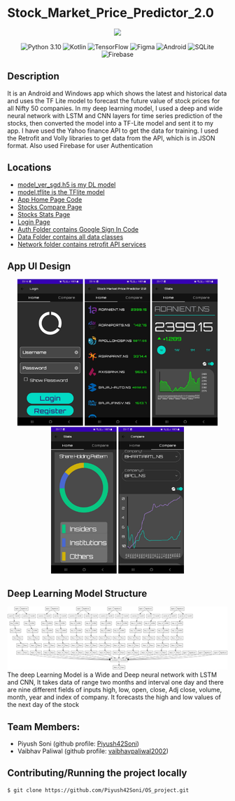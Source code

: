 # Stock_Market_Price_Predictor_2.0
<div align="center">
<img src="https://th.bing.com/th/id/OIG.KaoRXthw6k2vgT_RVFgi?w=173&h=173&c=6&pcl=1b1a19&r=0&o=5&dpr=1.1&pid=ImgGn" width=250 style="border-radius:50"/>
  
  ![Python 3.10](https://img.shields.io/badge/Python-287595.svg?style=for-the-badge&logo=Python&logoColor=white)
  ![Kotlin](https://img.shields.io/badge/kotlin-%237F52FF.svg?style=for-the-badge&logo=kotlin&logoColor=white)
  ![TensorFlow](https://img.shields.io/badge/TensorFlow-%23FF6F00.svg?style=for-the-badge&logo=TensorFlow&logoColor=white)
  ![Figma](https://img.shields.io/badge/figma-%23F24E1E.svg?style=for-the-badge&logo=figma&logoColor=white)
  ![Android](https://img.shields.io/badge/Android-37F52FF.svg?style=for-the-badge&logo=Android&logoColor=white)
  ![SQLite](https://img.shields.io/badge/SQLite-293764.svg?style=for-the-badge&logo=SQLite&logoColor=white)
  ![Firebase](https://img.shields.io/badge/Firebase-972.svg?style=for-the-badge&logo=Firebase&logoColor=white)
</div>

## Description
It is an Android and Windows app which shows the latest and historical data and uses the TF Lite model to forecast the future value of stock prices for all Nifty 50 companies. In my deep learning model, I used a deep and wide neural network with LSTM and CNN layers for time series prediction of the stocks, then converted the model into a TF-Lite model and sent it to my app. I have used the Yahoo finance API to get the data for training. I used the Retrofit and Volly libraries to get data from the API, which is in JSON format. Also used Firebase for user Authentication

## Locations
- [model_ver_sgd.h5 is my DL model](https://github.com/Piyush42Soni/Stock_Market_Share_Price_Predictor_App/blob/master/SharePricePredictor.ipynb)
- [model.tflite is the TFlite model](https://github.com/Piyush42Soni/Stock_Market_Price_Predictor_2.0/blob/master/app/src/main/ml/model.tflite)
- [App Home Page Code](https://github.com/Piyush42Soni/Stock_Market_Price_Predictor_2.0/blob/master/app/src/main/java/com/example/stockmarketpricepredictor20/HomePage.kt)
- [Stocks Compare Page](https://github.com/Piyush42Soni/Stock_Market_Price_Predictor_2.0/blob/master/app/src/main/java/com/example/stockmarketpricepredictor20/ComparePage.kt)
- [Stocks Stats Page](https://github.com/Piyush42Soni/Stock_Market_Price_Predictor_2.0/blob/master/app/src/main/java/com/example/stockmarketpricepredictor20/StatsPage.kt)
- [Login Page](https://github.com/Piyush42Soni/Stock_Market_Price_Predictor_2.0/blob/master/app/src/main/java/com/example/stockmarketpricepredictor20/LoginPage.kt)
- [Auth Folder contains Google Sign In Code](https://github.com/Piyush42Soni/Stock_Market_Price_Predictor_2.0/tree/master/app/src/main/java/com/example/stockmarketpricepredictor20/auth)
- [Data Folder contains all data classes](https://github.com/Piyush42Soni/Stock_Market_Price_Predictor_2.0/tree/master/app/src/main/java/com/example/stockmarketpricepredictor20/data)
- [Network folder contains retrofit API services](https://github.com/Piyush42Soni/Stock_Market_Price_Predictor_2.0/tree/master/app/src/main/java/com/example/stockmarketpricepredictor20/network)

## App UI Design

<div align="center"> 
 <img src="https://github.com/Piyush42Soni/Stock_Market_Price_Predictor_2.0/blob/master/images_for_readme/u1.jpeg" width=150 />
 <img src="https://github.com/Piyush42Soni/Stock_Market_Price_Predictor_2.0/blob/master/images_for_readme/u2.jpeg" width=150 />
  <img src="https://github.com/Piyush42Soni/Stock_Market_Price_Predictor_2.0/blob/master/images_for_readme/u3.jpeg" width=150 />
 <img src="https://github.com/Piyush42Soni/Stock_Market_Price_Predictor_2.0/blob/master/images_for_readme/u4.jpeg" width=150 />
  <img src="https://github.com/Piyush42Soni/Stock_Market_Price_Predictor_2.0/blob/master/images_for_readme/u5.jpeg" width=150 />
</div>

## Deep Learning Model Structure

<div align="center"> 
 <img src="https://github.com/Piyush42Soni/Stock_Market_Price_Predictor_2.0/blob/master/images_for_readme/dl_model.png" width=600 />
</div>
The deep Learning Model is a Wide and Deep neural network with LSTM and CNN, It takes data of range two months and interval one day and there are nine different fields of inputs high, low, open, close, Adj close, volume, month, year and index of company. It forecasts the high and low  values of the next day of the stock   

## Team Members:
- Piyush Soni (github profile: [Piyush42Soni](https://github.com/Piyush42Soni/))
- Vaibhav Paliwal (github profile: [vaibhavpaliwal2002](https://github.com/vaibhavpaliwal2002))

## Contributing/Running the project locally
```bash
$ git clone https://github.com/Piyush42Soni/OS_project.git
```
